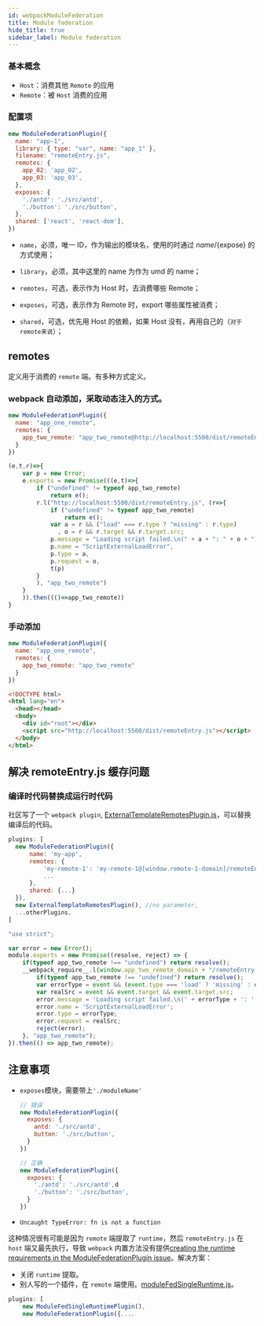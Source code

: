 ```yaml
---
id: webpackModuleFederation
title: Module federation
hide_title: true
sidebar_label: Module federation
---
```


### 基本概念

- `Host`：消费其他 `Remote` 的应用
- `Remote`：被 `Host` 消费的应用

### 配置项

```javascript
new ModuleFederationPlugin({
  name: "app-1",
  library: { type: "var", name: "app_1" },
  filename: "remoteEntry.js",
  remotes: {
    app_02: 'app_02',
    app_03: 'app_03',
  },
  exposes: {
    './antd': './src/antd',
    './button': './src/button',
  },
  shared: ['react', 'react-dom'],
})
```

- `name`，必须，唯一 ID，作为输出的模块名，使用的时通过 ${name}/${expose} 的方式使用；

- `library`，必须，其中这里的 name 为作为 umd 的 name；

- `remotes`，可选，表示作为 Host 时，去消费哪些 Remote；

- `exposes`，可选，表示作为 Remote 时，export 哪些属性被消费；

- `shared`，可选，优先用 Host 的依赖，如果 Host 没有，再用自己的（`对于remote来说`）；

## remotes

定义用于消费的 `remote` 端。有多种方式定义。

### webpack 自动添加，采取动态注入的方式。

```javascript
new ModuleFederationPlugin({
  name: "app_one_remote",
  remotes: {
    app_two_remote: "app_two_remote@http://localhost:5500/dist/remoteEntry.js"
  }
})
```

```javascript {6} title="index.js编译过后"
(e,t,r)=>{
    var p = new Error;
    e.exports = new Promise(((e,t)=>{
        if ("undefined" != typeof app_two_remote)
            return e();
        r.l("http://localhost:5500/dist/remoteEntry.js", (r=>{
            if ("undefined" != typeof app_two_remote)
                return e();
            var a = r && ("load" === r.type ? "missing" : r.type)
              , o = r && r.target && r.target.src;
            p.message = "Loading script failed.\n(" + a + ": " + o + ")",
            p.name = "ScriptExternalLoadError",
            p.type = a,
            p.request = o,
            t(p)
        }
        ), "app_two_remote")
    }
    )).then((()=>app_two_remote))
}
```

### 手动添加

```javascript
new ModuleFederationPlugin({
  name: "app_one_remote",
  remotes: {
    app_two_remote: "app_two_remote"
  }
})
```

```html {6} title="index.html"
<!DOCTYPE html>
<html lang="en">
  <head></head>
  <body>
    <div id="root"></div>
    <script src="http://localhost:5500/dist/remoteEntry.js"></script>
  </body>
</html>

```

## 解决 remoteEntry.js 缓存问题

### 编译时代码替换成运行时代码

社区写了一个 `webpack plugin`, [ExternalTemplateRemotesPlugin.js](https://gist.github.com/matthewma7/915b28846ad99d582e6b4ddea6dfc309)，可以替换编译后的代码。

```javascript
plugins: [
  new ModuleFederationPlugin({
      name: 'my-app',
      remotes: {
          'my-remote-1': 'my-remote-1@[window.remote-1-domain]/remoteEntry.js?[getRandomString()]',
          ...
      },
      shared: {...}
  }),
  new ExternalTemplateRemotesPlugin(), //no parameter,
  ...otherPlugins,
]
```

```javascript {6} title="编译过后"
"use strict";

var error = new Error();
module.exports = new Promise((resolve, reject) => {
	if(typeof app_two_remote !== "undefined") return resolve();
	__webpack_require__.l(window.app_two_remote_domain + "/remoteEntry.js?" + getRandomString(), (event) => {
		if(typeof app_two_remote !== "undefined") return resolve();
		var errorType = event && (event.type === 'load' ? 'missing' : event.type);
		var realSrc = event && event.target && event.target.src;
		error.message = 'Loading script failed.\n(' + errorType + ': ' + realSrc + ')';
		error.name = 'ScriptExternalLoadError';
		error.type = errorType;
		error.request = realSrc;
		reject(error);
	}, "app_two_remote");
}).then(() => app_two_remote);
```


## 注意事项

- `exposes`模块，需要带上`'./moduleName'`

  ```javascript
  // 错误
  new ModuleFederationPlugin({
    exposes: {
      antd: './src/antd',
      button: './src/button',
    }
  })

  // 正确
  new ModuleFederationPlugin({
    exposes: {
      './antd': './src/antd',d
      './button': './src/button',
    }
  })
  ```

- `Uncaught TypeError: fn is not a function`

这种情况很有可能是因为 `remote` 端提取了 `runtime`，然后 `remoteEntry.js` 在 `host` 端又最先执行，导致 `webpack` 内置方法没有提供[creating the runtime requirements in the ModuleFederationPlugin issue](https://github.com/webpack/webpack/pull/11843)。解决方案：

- 关闭 `runtime` 提取。
- 别人写的一个插件，在 `remote` 端使用。[moduleFedSingleRuntime.js](https://github.com/Guriqbal-Singh-Alida/basic-remote-runtime-single/blob/master/apps/app2/plugins/moduleFedSingleRuntime.js)。

```javascript
plugins: [
    new ModuleFedSingleRuntimePlugin(),
    new ModuleFederationPlugin({....
```

